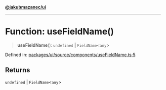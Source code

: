 [**@jakubmazanec/ui**](../README.md)

---

# Function: useFieldName()

> **useFieldName**(): `undefined` \| `FieldName`\<`any`\>

Defined in:
[packages/ui/source/components/useFieldName.ts:5](https://github.com/jakubmazanec/tools/blob/66e975ab265618dba82f8e4c56654145b7ba4db7/packages/ui/source/components/useFieldName.ts#L5)

## Returns

`undefined` \| `FieldName`\<`any`\>
